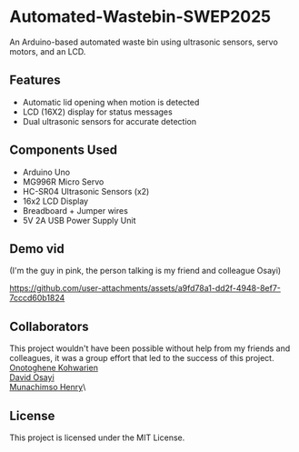 # Automated-Wastebin-SWEP2025
An Arduino-based automated waste bin using ultrasonic sensors, servo motors, and an LCD.

## Features
- Automatic lid opening when motion is detected
- LCD (16X2) display for status messages
- Dual ultrasonic sensors for accurate detection

## Components Used
- Arduino Uno
- MG996R Micro Servo
- HC-SR04 Ultrasonic Sensors (x2)
- 16x2 LCD Display
- Breadboard + Jumper wires
- 5V 2A USB Power Supply Unit

## Demo vid
(I'm the guy in pink, the person talking is my friend and colleague Osayi)


https://github.com/user-attachments/assets/a9fd78a1-dd2f-4948-8ef7-7cccd60b1824

## Collaborators 
This project wouldn't have been possible without help from my friends and colleagues, it was a group effort that led to the success of this project.
[Onotoghene Kohwarien](https://github.com/Kohwarien-Onotoghene)\
[David Osayi](https://github.com/Just-Code-X)\
[Munachimso Henry](https://github.com/Draycole)\

## License
This project is licensed under the MIT License.
